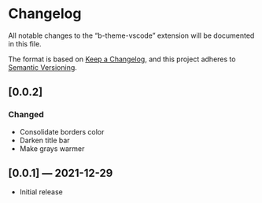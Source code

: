 # Changelog

All notable changes to the “b-theme-vscode” extension will be documented in this file.

The format is based on [Keep a Changelog](https://keepachangelog.com/en/1.0.0/), and this project adheres to [Semantic Versioning](https://semver.org/spec/v2.0.0.html).

## [0.0.2]

### Changed
- Consolidate borders color
- Darken title bar
- Make grays warmer


## [0.0.1] — 2021-12-29
- Initial release
